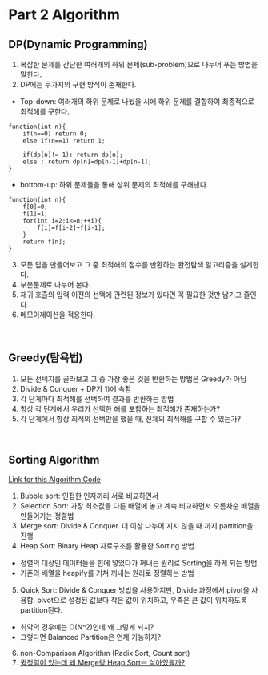 # Part 2 Algorithm

## DP(Dynamic Programming)
1) 복잡한 문제를 간단한 여러개의 하위 문제(sub-problem)으로 나누어 푸는 방법을 말한다.
2) DP에는 두가지의 구현 방식이 존재한다.
* Top-down: 여러개의 하위 문제로 나눴을 시에 하위 문제를 결합하여 최종적으로 최적해를 구한다.
```
function(int n){
    if(n==0) return 0;
    else if(n==1) return 1;
    
    if(dp[n]!=-1): return dp[n];
    else : return dp[n]=dp[n-1]+dp[n-1];
}
```

* bottom-up: 하위 문제들을 통해 상위 문제의 최적해를 구해낸다.
```
function(int n){
    f[0]=0;
    f[1]=1;
    for(int i=2;i<=n;++i){
        f[i]=f[i-2]+f[i-1];
    }
    return f[n];
}
```
3) 모든 답을 만들어보고 그 중 최적해의 점수를 반환하는 완전탐색 알고리즘을 설계한다.
4) 부분문제로 나누어 본다.
5) 재귀 호출의 입력 이전의 선택에 관련된 정보가 있다면 꼭 필요한 것만 남기고 줄인다.
6) 메모이제이션을 적용한다.

</br>

## Greedy(탐욕법)
1) 모든 선택지를 골라보고 그 중 가장 좋은 것을 반환하는 방법은 Greedy가 아님
2) Divide & Conquer + DP가 1)에 속함
3) 각 단계마다 최적해를 선택하여 결과를 반환하는 방법
4) 항상 각 단계에서 우리가 선택한 해를 포함하는 최적해가 존재하는가?
5) 각 단계에서 항상 최적의 선택만을 했을 때, 전체의 최적해를 구할 수 있는가?

</br>

## Sorting Algorithm
[Link for this Algorithm Code](https://github.com/morecreativa/Algorithm_Practice/blob/master/TestCpp/sortingAlgorithm.py)
1) Bubble sort: 인접한 인자끼리 서로 비교하면서
2) Selection Sort: 가장 최소값을 다른 배열에 놓고 계속 비교하면서 오름차순 배열을 만들어가는 정렬법
3) Merge sort: Divide & Conquer. 더 이상 나누어 지지 않을 때 까지 partition을 진행
4) Heap Sort: Binary Heap 자료구조를 활용한 Sorting 방법. 
* 정렬의 대상인 데이터들을 힙에 넣었다가 꺼내는 원리로 Sorting을 하게 되는 방법
* 기존의 배열을 heapify를 거쳐 꺼내는 원리로 정렬하는 방법
5) Quick Sort: Divide & Conquer 방법을 사용하지만, Divide 과정에서 pivot을 사용함. pivot으로 설정된 값보다 작은 값이 위치하고, 우측은 큰 값이 위치하도록 partition된다. 
* 최악의 경우에는 O(N^2)인데 왜 그렇게 되지?
* 그렇다면 Balanced Partition은 언제 가능하지?
6) non-Comparison Algorithm (Radix Sort, Count sort)
7) [퀵정렬이 있는데 왜 Merge랑 Heap Sort는 살아있을까?](https://asfirstalways.tistory.com/338)
